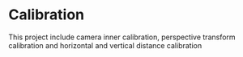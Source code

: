 # Calibration
This project include camera inner calibration, perspective transform calibration and horizontal and vertical distance calibration
